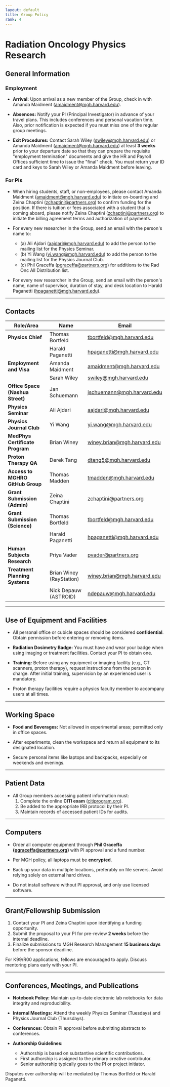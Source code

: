```yaml
---
layout: default
title: Group Policy
rank: 4
---
```

# Radiation Oncology Physics Research

## General Information

### Employment

- **Arrival:** Upon arrival as a new member of the Group, check in with Amanda Maidment (amaidment@mgh.harvard.edu).

- **Absences:** Notify your PI (Principal Investigator) in advance of your travel plans. This includes conferences and personal vacation time. Also, prior notification is expected if you must miss one of the regular group meetings.

- **Exit Procedures:** Contact Sarah Wiley (swiley@mgh.harvard.edu) or Amanda Maidment (amaidment@mgh.harvard.edu) at least **3 weeks** prior to your departure date so that they can prepare the requisite "employment termination" documents and give the HR and Payroll Offices sufficient time to issue the "final" check. You must return your ID card and keys to Sarah Wiley or Amanda Maidment before leaving.

### For PIs

- When hiring students, staff, or non-employees, please contact Amanda Maidment (amaidment@mgh.harvard.edu) to initiate on-boarding and Zeina Chaptini (zchaptini@partners.org) to confirm funding for the position. If there is tuition or fees associated with a student that is coming aboard, please notify Zeina Chaptini (zchaptini@partners.org) to initiate the billing agreement terms and authorization of payments.

- For every new researcher in the Group, send an email with the person's name to:
  - (a) Ali Ajdari (aajdari@mgh.harvard.edu) to add the person to the mailing list for the Physics Seminar.
  - (b) Yi Wang (yi.wang@mgh.harvard.edu) to add the person to the mailing list for the Physics Journal Club.
  - (c) Phil Graceffa (pgraceffa@partners.org) for additions to the Rad Onc All Distribution list.

- For every new researcher in the Group, send an email with the person's name, name of supervisor, duration of stay, and desk location to Harald Paganetti (hpaganetti@mgh.harvard.edu).

---

## Contacts

| Role/Area                          | Name                         | Email                       |
|------------------------------------|------------------------------|-----------------------------|
| **Physics Chief**                  | Thomas Bortfeld             | tbortfeld@mgh.harvard.edu   |
|                                    | Harald Paganetti            | hpaganetti@mgh.harvard.edu  |
| **Employment and Visa**            | Amanda Maidment             | amaidment@mgh.harvard.edu   |
|                                    | Sarah Wiley                 | swiley@mgh.harvard.edu      |
| **Office Space (Nashua Street)**   | Jan Schuemann               | jschuemann@mgh.harvard.edu  |
| **Physics Seminar**                | Ali Ajdari                  | aajdari@mgh.harvard.edu     |
| **Physics Journal Club**           | Yi Wang                     | yi.wang@mgh.harvard.edu     |
| **MedPhys Certificate Program**    | Brian Winey                 | winey.brian@mgh.harvard.edu |
| **Proton Therapy QA**              | Derek Tang                  | dtang5@mgh.harvard.edu      |
| **Access to MGHRO GitHub Group**   | Thomas Madden               | tmadden@mgh.harvard.edu     |
| **Grant Submission (Admin)**       | Zeina Chaptini              | zchaptini@partners.org      |
| **Grant Submission (Science)**     | Thomas Bortfeld             | tbortfeld@mgh.harvard.edu   |
|                                    | Harald Paganetti            | hpaganetti@mgh.harvard.edu  |
| **Human Subjects Research**        | Priya Vader                 | pvader@partners.org         |
| **Treatment Planning Systems**     | Brian Winey (RayStation)    | winey.brian@mgh.harvard.edu |
|                                    | Nick Depauw (ASTROID)       | ndepauw@mgh.harvard.edu     |

---

## Use of Equipment and Facilities

- All personal office or cubicle spaces should be considered **confidential**. Obtain permission before entering or removing items.

- **Radiation Dosimetry Badge:** You must have and wear your badge when using imaging or treatment facilities. Contact your PI to obtain one.

- **Training:** Before using any equipment or imaging facility (e.g., CT scanners, proton therapy), request instructions from the person in charge. After initial training, supervision by an experienced user is mandatory.

- Proton therapy facilities require a physics faculty member to accompany users at all times.

---

## Working Space

- **Food and Beverages:** Not allowed in experimental areas; permitted only in office spaces.

- After experiments, clean the workspace and return all equipment to its designated location.

- Secure personal items like laptops and backpacks, especially on weekends and evenings.

---

## Patient Data

- All Group members accessing patient information must:
  1. Complete the online **CITI exam** ([citiprogram.org](https://www.citiprogram.org)).
  2. Be added to the appropriate IRB protocol by their PI.
  3. Maintain records of accessed patient IDs for audits.

---

## Computers

- Order all computer equipment through **Phil Graceffa (pgraceffa@partners.org)** with PI approval and a fund number.

- Per MGH policy, all laptops must be **encrypted**.

- Back up your data in multiple locations, preferably on file servers. Avoid relying solely on external hard drives.

- Do not install software without PI approval, and only use licensed software.

---

## Grant/Fellowship Submission

1. Contact your PI and Zeina Chaptini upon identifying a funding opportunity.
2. Submit the proposal to your PI for pre-review **2 weeks** before the internal deadline.
3. Finalize submissions to MGH Research Management **15 business days** before the sponsor deadline.

For K99/R00 applications, fellows are encouraged to apply. Discuss mentoring plans early with your PI.

---

## Conferences, Meetings, and Publications

- **Notebook Policy:** Maintain up-to-date electronic lab notebooks for data integrity and reproducibility.

- **Internal Meetings:** Attend the weekly Physics Seminar (Tuesdays) and Physics Journal Club (Thursdays).

- **Conferences:** Obtain PI approval before submitting abstracts to conferences.

- **Authorship Guidelines:**
  - Authorship is based on substantive scientific contributions.
  - First authorship is assigned to the primary creative contributor.
  - Senior authorship typically goes to the PI or project initiator.

Disputes over authorship will be mediated by Thomas Bortfeld or Harald Paganetti.

